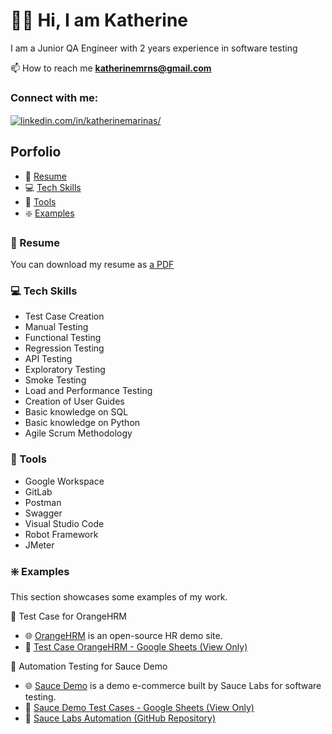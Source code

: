 <h1>👋🏻 Hi, I am Katherine</h1>

I am a Junior QA Engineer with 2 years experience in software testing

[//]: # (<p align="left"> <img src="https://komarev.com/ghpvc/?username=kathorsiii&label=Profile%20views&color=0e75b6&style=flat" alt="kathorsiii" /> </p>)

[//]: # (<p align="left"> <a href="https://github.com/ryo-ma/github-profile-trophy"><img src="https://github-profile-trophy.vercel.app/?username=kathorsiii" alt="kathorsiii" /></a> </p>)

[//]: # (- 🌱 I’m currently learning **Tailwind CSS, UI/UX, Laravel**)

[//]: # (- 💬 Ask me about **Tailwind CSS and UI/UX**)

 📫 How to reach me **katherinemrns@gmail.com**
  
<h3 align="left">Connect with me:</h3>
<a href="https://linkedin.com/in/katherinemarinas" target="blank"><img align="center" src="https://raw.githubusercontent.com/rahuldkjain/github-profile-readme-generator/master/src/images/icons/Social/linked-in-alt.svg" alt="linkedin.com/in/katherinemarinas/" height="20" width="30" /></a>
</p>

## Porfolio
- 📄 [Resume](#resume)
- 💻 [Tech Skills](#skills)
- 🔧 [Tools](#tools)
- ❇️ [Examples](#examples)

### 📄 Resume
You can download my resume as [a PDF]()

### 💻 Tech Skills
- Test Case Creation
- Manual Testing
- Functional Testing
- Regression Testing
- API Testing
- Exploratory Testing
- Smoke Testing
- Load and Performance Testing
- Creation of User Guides
- Basic knowledge on SQL
- Basic knowledge on  Python
- Agile Scrum Methodology 

### 🔧 Tools
- Google Workspace
- GitLab
- Postman
- Swagger
- Visual Studio Code
- Robot Framework
- JMeter

### ❇️ Examples
This section showcases some examples of my work.

📄 Test Case for OrangeHRM
- 🌐 [OrangeHRM](https://opensource-demo.orangehrmlive.com/web/index.php/auth/login) is an open-source HR demo site.
- 🔗 [Test Case OrangeHRM - Google Sheets (View Only)](https://docs.google.com/spreadsheets/d/1MIPPUdnFQspqWQDJb996bw88Be2kfYq5YFIGw78fH6Q/edit?usp=sharing)

🧪 Automation Testing for Sauce Demo
- 🌐 [Sauce Demo](https://www.saucedemo.com/) is a demo e-commerce built by Sauce Labs for software testing.
- 🔗 [Sauce Demo Test Cases - Google Sheets (View Only)](https://docs.google.com/spreadsheets/d/1VhdkPkMRghL_j3HwqxsoUzEaKvmstNGHlQXrem5WB-Q/edit?usp=sharing)
- 📁 [Sauce Labs Automation (GitHub Repository)](https://github.com/Kathorsiii/swag-labs-automation)


[//]: # (<h3 align="left">Languages and Tools:</h3>)
[//]: # (<p align="left"> <a href="https://getbootstrap.com" target="_blank" rel="noreferrer"> <img src="https://raw.githubusercontent.com/devicons/devicon/master/icons/bootstrap/bootstrap-plain-wordmark.svg" alt="bootstrap" width="40" height="40"/> </a> <a href="https://www.w3schools.com/css/" target="_blank" rel="noreferrer"> <img src="https://raw.githubusercontent.com/devicons/devicon/master/icons/css3/css3-original-wordmark.svg" alt="css3" width="40" height="40"/> </a> <a href="https://www.figma.com/" target="_blank" rel="noreferrer"> <img src="https://www.vectorlogo.zone/logos/figma/figma-icon.svg" alt="figma" width="40" height="40"/> </a> <a href="https://firebase.google.com/" target="_blank" rel="noreferrer"> <img src="https://www.vectorlogo.zone/logos/firebase/firebase-icon.svg" alt="firebase" width="40" height="40"/> </a> <a href="https://flutter.dev" target="_blank" rel="noreferrer"> <img src="https://www.vectorlogo.zone/logos/flutterio/flutterio-icon.svg" alt="flutter" width="40" height="40"/> </a> <a href="https://cloud.google.com" target="_blank" rel="noreferrer"> <img src="https://www.vectorlogo.zone/logos/google_cloud/google_cloud-icon.svg" alt="gcp" width="40" height="40"/> </a> <a href="https://git-scm.com/" target="_blank" rel="noreferrer"> <img src="https://www.vectorlogo.zone/logos/git-scm/git-scm-icon.svg" alt="git" width="40" height="40"/> </a> <a href="https://www.w3.org/html/" target="_blank" rel="noreferrer"> <img src="https://raw.githubusercontent.com/devicons/devicon/master/icons/html5/html5-original-wordmark.svg" alt="html5" width="40" height="40"/> </a> <a href="https://www.adobe.com/in/products/illustrator.html" target="_blank" rel="noreferrer"> <img src="https://www.vectorlogo.zone/logos/adobe_illustrator/adobe_illustrator-icon.svg" alt="illustrator" width="40" height="40"/> </a> <a href="https://developer.mozilla.org/en-US/docs/Web/JavaScript" target="_blank" rel="noreferrer"> <img src="https://raw.githubusercontent.com/devicons/devicon/master/icons/javascript/javascript-original.svg" alt="javascript" width="40" height="40"/> </a> <a href="https://materializecss.com/" target="_blank" rel="noreferrer"> <img src="https://raw.githubusercontent.com/prplx/svg-logos/5585531d45d294869c4eaab4d7cf2e9c167710a9/svg/materialize.svg" alt="materialize" width="40" height="40"/> </a> <a href="https://www.mysql.com/" target="_blank" rel="noreferrer"> <img src="https://raw.githubusercontent.com/devicons/devicon/master/icons/mysql/mysql-original-wordmark.svg" alt="mysql" width="40" height="40"/> </a> <a href="https://www.photoshop.com/en" target="_blank" rel="noreferrer"> <img src="https://raw.githubusercontent.com/devicons/devicon/master/icons/photoshop/photoshop-line.svg" alt="photoshop" width="40" height="40"/> </a> <a href="https://www.php.net" target="_blank" rel="noreferrer"> <img src="https://raw.githubusercontent.com/devicons/devicon/master/icons/php/php-original.svg" alt="php" width="40" height="40"/> </a> <a href="https://postman.com" target="_blank" rel="noreferrer"> <img src="https://www.vectorlogo.zone/logos/getpostman/getpostman-icon.svg" alt="postman" width="40" height="40"/> </a> <a href="https://www.python.org" target="_blank" rel="noreferrer"> <img src="https://raw.githubusercontent.com/devicons/devicon/master/icons/python/python-original.svg" alt="python" width="40" height="40"/> </a> <a href="https://tailwindcss.com/" target="_blank" rel="noreferrer"> <img src="https://www.vectorlogo.zone/logos/tailwindcss/tailwindcss-icon.svg" alt="tailwind" width="40" height="40"/> </a> <a href="https://vuejs.org/" target="_blank" rel="noreferrer"> <img src="https://raw.githubusercontent.com/devicons/devicon/master/icons/vuejs/vuejs-original-wordmark.svg" alt="vuejs" width="40" height="40"/> </a> <a href="https://www.adobe.com/products/xd.html" target="_blank" rel="noreferrer"> <img src="https://cdn.worldvectorlogo.com/logos/adobe-xd.svg" alt="xd" width="40" height="40"/> </a> </p>)

[//]: # (<p><img align="left" src="https://github-readme-stats.vercel.app/api/top-langs?username=kathorsiii&show_icons=true&locale=en&layout=compact" alt="kathorsiii" /></p>)

[//]: # (<p>&nbsp;<img align="center" src="https://github-readme-stats.vercel.app/api?username=kathorsiii&show_icons=true&locale=en" alt="kathorsiii" /></p>)

[//]: # (<p><img align="center" src="https://github-readme-streak-stats.herokuapp.com/?user=kathorsiii&" alt="kathorsiii" /></p>)
